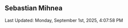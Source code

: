 <h2>Sebastian Mihnea</h2>

<!--RECENT_ACTIVITY:start-->
<!--RECENT_ACTIVITY:end-->
<!--RECENT_ACTIVITY:last_update-->
Last Updated: Monday, September 1st, 2025, 4:07:58 PM
<!--RECENT_ACTIVITY:last_update_end-->

<!---LOL-STATS-START-HERE--->
<!---LOL-STATS-END-HERE--->
